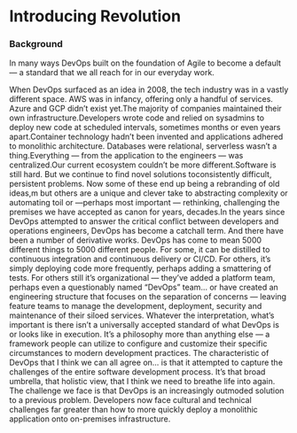 # Introducing Revolution

### Background

In many ways DevOps built on the foundation of Agile to become a default — a standard that we all reach for in our everyday work.

When DevOps surfaced as an idea in 2008, the tech industry was in a vastly different space. AWS was in infancy, offering only a handful of services. Azure and GCP didn’t exist yet.The majority of companies maintained their own infrastructure.Developers wrote code and relied on sysadmins to deploy new code at scheduled intervals, sometimes months or even years apart.Container technology hadn’t been invented and applications adhered to monolithic architecture. Databases were relational, serverless wasn’t a thing.Everything — from the application to the engineers — was centralized.Our current ecosystem couldn’t be more different.Software is still hard. But we continue to find novel solutions toconsistently difficult, persistent problems. Now some of these end up being a rebranding of old ideas,m but others are a unique and clever take to abstracting complexity or automating toil or —perhaps most important — rethinking, challenging the premises we have accepted as canon for years, decades.In the years since DevOps attempted to answer the critical conflict between developers and operations engineers, DevOps has become a catchall term. And there have been a number of derivative works. DevOps has come to mean 5000 different things to 5000 different people. For some, it can be distilled to continuous integration and continuous delivery or CI/CD. For others, it’s simply deploying code more frequently, perhaps adding a smattering of tests. For others still it’s organizational — they’ve added a platform team, perhaps even a questionably named “DevOps” team... or have created an engineering structure that focuses on the separation of concerns — leaving feature teams to manage the development, deployment, security and maintenance of their siloed services. Whatever the interpretation, what’s important is there isn’t a universally accepted standard of what DevOps is or looks like in execution. It’s a philosophy more than anything else — a framework people can utilize to configure and customize their specific circumstances to modern development practices. The characteristic of DevOps that I think we can all agree on... is that it attempted to capture the challenges of the entire software development process. It’s that broad umbrella, that holistic view, that I think we need to breathe life into again. The challenge we face is that DevOps is an increasingly outmoded solution to a previous problem. Developers now face cultural and technical challenges far greater than how to more quickly deploy a monolithic application onto on-premises infrastructure.
